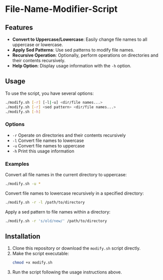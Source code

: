# File-Name-Modifier-Script

## Features

- **Convert to Uppercase/Lowercase**: Easily change file names to all uppercase or lowercase.
- **Apply Sed Patterns**: Use sed patterns to modify file names.
- **Recursive Operation**: Optionally, perform operations on directories and their contents recursively.
- **Help Option**: Display usage information with the `-h` option.

## Usage

To use the script, you have several options:

```bash
./modify.sh [-r] [-l|-u] <dir/file names...>
./modify.sh [-r] <sed pattern> <dir/file names...>
./modify.sh [-h]
```

### Options

- `-r` Operate on directories and their contents recursively
- `-l` Convert file names to lowercase
- `-u` Convert file names to uppercase
- `-h` Print this usage information

### Examples

Convert all file names in the current directory to uppercase:

```bash
./modify.sh -u *
```

Convert file names to lowercase recursively in a specified directory:

```bash
./modify.sh -r -l /path/to/directory
```

Apply a sed pattern to file names within a directory:

```bash
./modify.sh -r 's/old/new/' /path/to/directory
```

## Installation

1. Clone this repository or download the `modify.sh` script directly.
2. Make the script executable:
   ```bash
   chmod +x modify.sh
   ```
3. Run the script following the usage instructions above.

